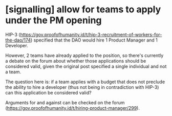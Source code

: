 # [signalling] allow for teams to apply under the PM opening
HIP-3 (https://gov.proofofhumanity.id/t/hip-3-recruitment-of-workers-for-the-dao/174) specified that the DAO would hire 1 Product Manager and 1 Developer. 

However, 2 teams have already applied to the position, so there's currently a debate on the forum about whether those applications should be considered valid, given the original post specified a single individual and not a team. 

The question here is: if a team applies with a budget that does not preclude the ability to hire a developer (thus not being in contradiction with HIP-3) can this application be considered valid? 

Arguments for and against can be checked on the forum (https://gov.proofofhumanity.id/t/hiring-product-manager/299).
